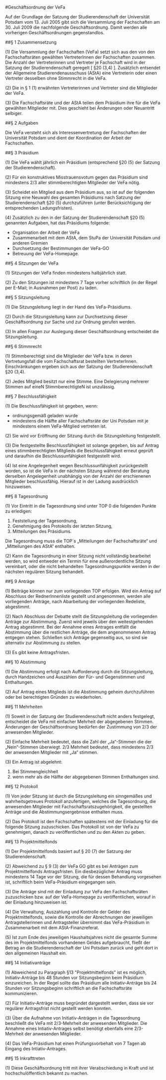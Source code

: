 #Geschäftsordnung der VeFa

Auf der Grundlage der Satzung der Studierendenschaft der Universität Potsdam vom 13. Juli 2005 gibt sich die Versammlung der Fachschaften am 30. Juli 2009 die nachfolgende Geschäftsordnung. Damit werden alle vorherigen Geschäftsordnungen gegenstandlos.


##§ 1 Zusammensetzung

(1) Die Versammlung der Fachschaften (VeFa) setzt sich aus den von den Fachschaftsräten gewählten VertreterInnen der Fachschaften zusammen. Die Anzahl der Vertreterinnen und Vertreter je Fachschaft wird in der Satzung der Studierendenschaft geregelt [ §20 (3,4) ]. Zusätzlich entsendet der Allgemeine Studierendenausschuss (AStA) eine Vertreterin oder einen Vertreter desselben ohne Stimmrecht in die VeFa.

(2) Die in § 1 (1) erwähnten Vertreterinnen und Vertreter sind die Mitglieder der VeFa.

(3) Die Fachschaftsräte und der AStA teilen dem Präsidium ihre für die VeFa gewählten Mitglieder mit. Dies geschieht bei Änderungen oder Neuantritt selbiger.


##§ 2 Aufgaben

Die VeFa versteht sich als Interessenvertretung der Fachschaften der Universität Potsdam und dient der Koordination der Arbeit der Fachschaften.


##§ 3 Präsidium

(1) Die VeFa wählt jährlich ein Präsidium (entsprechend §20 (5) der Satzung der Studierendenschaft).

(2) Für ein konstruktives Misstrauensvotum gegen das Präsidium sind mindestens 2/3 aller stimmberechtigten Mitglieder der VeFa nötig.

(3) Scheidet ein Mitglied aus dem Präsidium aus, so ist auf der folgenden Sitzung eine Neuwahl des gesamten Präsidiums nach Satzung der Studierendenschaft §20 (5) durchzuführen (unter Berücksichtigung der entsprechenden Ladungsfristen).

(4) Zusätzlich zu den in der Satzung der Studierendenschaft §20 (5) genannten Aufgaben, hat das Präsidiums folgende:

- Organisation der Arbeit der VeFa
- Zusammenarbeit mit dem AStA, dem StuPa der Universität Potsdam und anderen Gremien
- Durchsetzung der Bestimmungen der VeFa-GO
- Betreuung der VeFa-Homepage.


##§ 4 Sitzungen der VeFa

(1) Sitzungen der VeFa finden mindestens halbjährlich statt.

(2) Zu den Sitzungen ist mindestens 7 Tage vorher schriftlich (in der Regel per E-Mail; in Ausnahmen per Post) zu laden.


##§ 5 Sitzungsleitung

(1) Die Sitzungsleitung liegt in der Hand des VeFa-Präsidiums.

(2) Durch die Sitzungsleitung kann zur Durchsetzung dieser Geschäftsordnung zur Sache und zur Ordnung gerufen werden.

(3) In allen Fragen zur Auslegung dieser Geschäftsordnung entscheidet die Sitzungsleitung.


##§ 6 Stimmrecht

(1) Stimmberechtigt sind die Mitglieder der VeFa bzw. in deren Vertretungsfall die vom Fachschaftsrat bestellten VertreterInnen. Einschränkungen ergeben sich aus der Satzung der Studierendenschaft §20 (3,4).

(2) Jedes Mitglied besitzt nur eine Stimme. Eine Delegierung mehrerer Stimmen auf eineN StimmberechtigteN ist unzulässig.


##§ 7 Beschlussfähigkeit

(1) Die Beschlussfähigkeit ist gegeben, wenn:

- ordnungsgemäß geladen wurde
- mindestens die Hälfte aller Fachschaftsräte der Uni Potsdam mit je mindestens einem VeFa-Mitglied vertreten ist.

(2) Sie wird vor Eröffnung der Sitzung durch die Sitzungsleitung festgestellt.

(3) Die festgestellte Beschlussfähigkeit ist solange gegeben, bis auf Antrag eines stimmberechtigten Mitglieds die Beschlussfähigkeit erneut geprüft und daraufhin die Beschlussunfähigkeit festgestellt wird.

(4) Ist eine Angelegenheit wegen Beschlussunfähigkeit zurückgestellt worden, so ist die VeFa in der nächsten Sitzung während der Beratung derselben Angelegenheit unabhängig von der Anzahl der erschienenen Mitglieder beschlussfähig. Hierauf ist in der
Ladung ausdrücklich hinzuweisen.


##§ 8 Tagesordnung

(1) Vor Eintritt in die Tagesordnung sind unter TOP 0 die folgenden Punkte zu erledigen:

1. Feststellung der Tagesordnung,
2. Genehmigung des Protokolls der letzten Sitzung,
3. Mitteilungen des Präsidiums.

Die Tagesordnung muss die TOP´s „Mitteilungen der Fachschaftsräte“ und „Mitteilungen des AStA“ enthalten.

(2) Kann die Tagesordnung in einer Sitzung nicht vollständig bearbeitet werden, so wird entweder ein Termin für eine außerordentliche Sitzung vereinbart, oder die nicht behandelten Tagesordnungspunkte werden in der nächsten regulären Sitzung behandelt.


##§ 9 Anträge

(1) Beiträge können nur zum vorliegenden TOP erfolgen. Wird ein Antrag auf Abschluss der RednerInnenliste gestellt und angenommen, werden alle vorliegenden Anträge, nach Abarbeitung der vorliegenden Redeliste, abgestimmt.

(2) Nach Abschluss der Debatte stellt die Sitzungsleitung die vorliegenden Anträge zur Abstimmung. Zuerst wird jeweils über den weitestgehenden Antrag abgestimmt. Bei der Annahme eines Antrages entfällt die Abstimmung über die restlichen Anträge, die dem angenommenen Antrag entgegen stehen. Schließen sich Anträge gegenseitig aus, so sind sie alternativ zur Abstimmung zu stellen.

(3) Es gibt keine Antragsfristen.


##§ 10 Abstimmung

(1) Die Abstimmung erfolgt nach Aufforderung durch die Sitzungsleitung, durch Handzeichen und Auszählen der Für- und Gegenstimmen und Enthaltungen.

(2) Auf Antrag eines Mitglieds ist die Abstimmung geheim durchzuführen oder bei berechtigten Gründen zu wiederholen.


##§ 11 Mehrheiten

(1) Soweit in der Satzung der Studierendenschaft nicht anders festgelegt, entscheidet die VeFa mit einfacher Mehrheit der abgegebenen Stimmen. Änderungen der Geschäftsordnung bedürfen der Zustimmung von 2/3 der anwesenden Mitglieder.

(2) Einfache Mehrheit bedeutet, dass die Zahl der „Ja“-Stimmen die der „Nein“-Stimmen überwiegt. 2/3 Mehrheit bedeutet, dass mindestens 2/3 der anwesenden Mitglieder mit „Ja“ stimmen.

(3) Ein Antrag ist abgelehnt:

1. Bei Stimmengleichheit
2. wenn mehr als die Hälfte der abgegebenen Stimmen Enthaltungen sind.


##§ 12 Protokoll

(1) Von jeder Sitzung ist durch die Sitzungsleitung ein sinngemäßes und wahrheitsgetreues Protokoll anzufertigen, welches die Tagesordnung, die anwesenden Mitglieder mit Fachschaftsratszugehörigkeit, die gestellten Anträge und die Abstimmungsergebnisse enthalten muss.

(2) Das Protokoll ist den Fachschaften spätestens mit der Einladung für die folgende Sitzung zuzuschicken. Das Protokoll ist von der VeFa zu genehmigen, danach zu veröffentlichen und zu den Akten zu geben.


##§ 13 Projektmittelfonds

(1) Der Projektmittelfonds basiert auf § 20 (7) der Satzung der Studierendenschaft.

(2) Abweichend zu § 9 (3) der VeFa GO gibt es bei Anträgen zum Projektmittelfonds Antragsfristen. Ein diesbezüglicher Antrag muss mindestens 14 Tage vor der Sitzung, die für dessen Behandlung vorgesehen ist, schriftlich beim VeFa-Präsidium eingegangen sein.

(3) Die Anträge sind mit der Einladung zur VeFa den Fachschaftsräten zuzuschicken bzw. auf der VeFa-Homepage zu veröffentlichen, worauf in der Einladung hinzuweisen ist.

(4) Die Verwaltung, Auszahlung und Kontrolle der Gelder des Projektmittelfonds, sowie die Kontrolle der Abrechnungen der jeweiligen Antragstellerinnen und Antragsteller übernimmt das VeFa-Präsidium in Zusammenarbeit mit dem AStA-Finanzreferat.

(5) Ist zum Ende des jeweiligen Haushaltsjahres nicht die gesamte Summe des im Projektmittelfonds vorhandenen Geldes aufgebraucht, fließt der Betrag an die Studierendenschaft der Uni Potsdam zurück und geht dort in den allgemeinen Haushalt ein.


##§ 14 Initiativanträge

(1) Abweichend zu Paragraph §13 "Projektmittelfonds" ist es möglich, Initiativ-Anträge bis 48 Stunden vor Sitzungsbeginn beim Präsidium einzureichen. In der Regel sollte das Präsidium alle Initiativ-Anträge bis 24 Stunden vor Sitzungsbeginn schriftlich an die Fachschaftsräte kommunizieren.

(2) Für Initiativ-Anträge muss begründet dargestellt werden, dass sie vor regulärer Antragsfrist nicht gestellt werden konnten.

(3) Über die Aufnahme von Initiativ-Anträgen in die Tagesordnung beschließt die VeFa mit 2/3-Mehrheit der anwesenden Mitglieder. Die Annahme eines Intiativ-Antrages selbst benötigt ebenfalls eine 2/3-Mehrheit der anwesenden Mitglieder.

(4) Das VeFa-Präsidium hat einen Prüfungsvorbehalt von 7 Tagen ab Eingang des Intiativ-Antrages.


##§ 15 Inkrafttreten

(1) Diese Geschäftsordnung tritt mit ihrer Verabschiedung in Kraft und ist hochschulöffentlich bekannt zu machen.